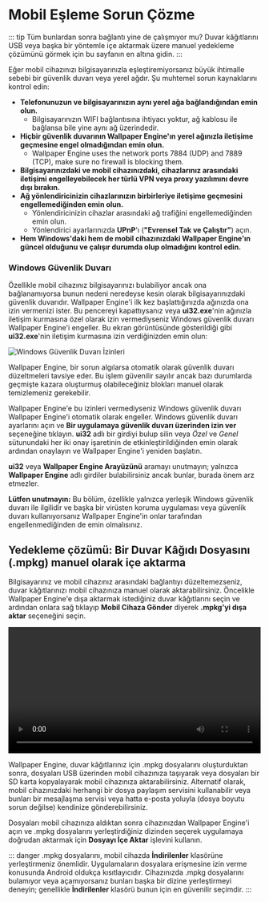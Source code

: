 # Mobil Eşleme Sorun Çözme

::: tip Tüm bunlardan sonra bağlantı yine de çalışmıyor mu? Duvar kâğıtlarını USB veya başka bir yöntemle içe aktarmak üzere manuel yedekleme çözümünü görmek için bu sayfanın en altına gidin.
:::

Eğer mobil cihazınızı bilgisayarınızla eşleştiremiyorsanız büyük ihtimalle sebebi bir güvenlik duvarı veya yerel ağdır. Şu muhtemel sorun kaynaklarını kontrol edin:

* **Telefonunuzun ve bilgisayarınızın aynı yerel ağa bağlandığından emin olun.**
  * Bilgisayarınızın WIFI bağlantısına ihtiyacı yoktur, ağ kablosu ile bağlansa bile yine aynı ağ üzerindedir.
* **Hiçbir güvenlik duvarının Wallpaper Engine'ın yerel ağınızla iletişime geçmesine engel olmadığından emin olun.**
  * Wallpaper Engine uses the network ports 7884 (UDP) and 7889 (TCP), make sure no firewall is blocking them.
* **Bilgisayarınızdaki ve mobil cihazınızdaki, cihazlarınız arasındaki iletişimi engelleyebilecek her türlü VPN veya proxy yazılımını devre dışı bırakın.**
* **Ağ yönlendiricinizin cihazlarınızın birbirleriye iletişime geçmesini engellemediğinden emin olun.**
    * Yönlendiricinizin cihazlar arasındaki ağ trafiğini engellemediğinden emin olun.
    * Yönlendirici ayarlarınızda **UPnP**'ı (**"Evrensel Tak ve Çalıştır"**) açın.
* **Hem Windows'daki hem de mobil cihazınızdaki Wallpaper Engine'ın güncel olduğunu ve çalışır durumda olup olmadığını kontrol edin.**

### Windows Güvenlik Duvarı

Özellikle mobil cihazınız bilgisayarınızı bulabiliyor ancak ona bağlanamıyorsa bunun nedeni neredeyse kesin olarak bilgisayarınızdaki güvenlik duvarıdır. Wallpaper Engine'i ilk kez başlattığınızda ağınızda ona izin vermenizi ister. Bu pencereyi kapattıysanız veya **ui32.exe**'nin ağınızla iletişim kurmasına özel olarak izin vermediyseniz Windows güvenlik duvarı Wallpaper Engine'i engeller. Bu ekran görüntüsünde gösterildiği gibi **ui32.exe**'nin iletişim kurmasına izin verdiğinizden emin olun:

![Windows Güvenlik Duvarı İzinleri](/img/faq/windows_defender.png)

Wallpaper Engine, bir sorun algılarsa otomatik olarak güvenlik duvarı düzeltmeleri tavsiye eder. Bu işlem güvenilir sayılır ancak bazı durumlarda geçmişte kazara oluşturmuş olabileceğiniz blokları manuel olarak temizlemeniz gerekebilir.

Wallpaper Engine'e bu izinleri vermediyseniz Windows güvenlik duvarı Wallpaper Engine'i otomatik olarak engeller. Windows güvenlik duvarı ayarlarını açın ve **Bir uygulamaya güvenlik duvarı üzerinden izin ver** seçeneğine tıklayın. **ui32** adlı bir girdiyi bulup silin veya *Özel* ve *Genel* sütunundaki her iki onay işaretinin de etkinleştirildiğinden emin olarak ardından onaylayın ve Wallpaper Engine'i yeniden başlatın.

**ui32** veya **Wallpaper Engine Arayüzünü** aramayı unutmayın; yalnızca **Wallpaper Engine** adlı girdiler bulabilirsiniz ancak bunlar, burada önem arz etmezler.

**Lütfen unutmayın:** Bu bölüm, özellikle yalnızca yerleşik Windows güvenlik duvarı ile ilgilidir ve başka bir virüsten koruma uygulaması veya güvenlik duvarı kullanıyorsanız Wallpaper Engine'in onlar tarafından engellenmediğinden de emin olmalısınız.

## Yedekleme çözümü: Bir Duvar Kâğıdı Dosyasını (.mpkg) manuel olarak içe aktarma

Bilgisayarınız ve mobil cihazınız arasındaki bağlantıyı düzeltemezseniz, duvar kâğıtlarınızı mobil cihazınıza manuel olarak aktarabilirsiniz. Öncelikle Wallpaper Engine'e dışa aktarmak istediğiniz duvar kâğıtlarını seçin ve ardından onlara sağ tıklayıp **Mobil Cihaza Gönder** diyerek **.mpkg'yi dışa aktar** seçeneğini seçin.

<video width="100%" controls autoplay loop>
  <source src="/videos/mobile_export.mp4" type="video/mp4">
  Tarayıcınız video etiketini desteklemiyor.
</video>

Wallpaper Engine, duvar kâğıtlarınız için .mpkg dosyalarını oluşturduktan sonra, dosyaları USB üzerinden mobil cihazınıza taşıyarak veya dosyaları bir SD karta kopyalayarak mobil cihazınıza aktarabilirsiniz. Alternatif olarak, mobil cihazınızdaki herhangi bir dosya paylaşım servisini kullanabilir veya bunları bir mesajlaşma servisi veya hatta e-posta yoluyla (dosya boyutu sorun değilse) kendinize gönderebilirsiniz.

Dosyaları mobil cihazınıza aldıktan sonra cihazınızdan Wallpaper Engine'i açın ve .mpkg dosyalarını yerleştirdiğiniz dizinden seçerek uygulamaya doğrudan aktarmak için **Dosyayı İçe Aktar** işlevini kullanın.

::: danger
.mpkg dosyalarını, mobil cihazda **İndirilenler** klasörüne yerleştirmeniz önemlidir. Uygulamaların dosyalara erişmesine izin verme konusunda Android oldukça kısıtlayıcıdır. Cihazınızda .mpkg dosyalarını bulamıyor veya açamıyorsanız bunları başka bir dizine yerleştirmeyi deneyin; genellikle **İndirilenler** klasörü bunun için en güvenilir seçimdir.
:::